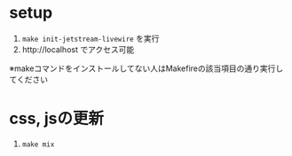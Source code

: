 # setup
1. `make init-jetstream-livewire` を実行 
2. http://localhost でアクセス可能

※makeコマンドをインストールしてない人はMakefireの該当項目の通り実行してください

# css, jsの更新
1. `make mix`
